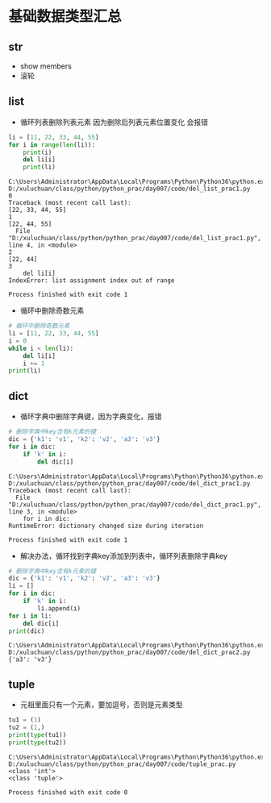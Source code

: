 # 基础数据类型汇总

## str

- show members
- 滚轮

## list

- 循环列表删除列表元素 因为删除后列表元素位置变化 会报错

```python
li = [11, 22, 33, 44, 55]
for i in range(len(li)):
    print(i)
    del li[i]
    print(li)
```

```
C:\Users\Administrator\AppData\Local\Programs\Python\Python36\python.exe D:/xuluchuan/class/python/python_prac/day007/code/del_list_prac1.py
0
Traceback (most recent call last):
[22, 33, 44, 55]
1
[22, 44, 55]
  File "D:/xuluchuan/class/python/python_prac/day007/code/del_list_prac1.py", line 4, in <module>
2
[22, 44]
3
    del li[i]
IndexError: list assignment index out of range

Process finished with exit code 1
```

- 循环中删除奇数元素

```python
# 循环中删除奇数元素
li = [11, 22, 33, 44, 55]
i = 0
while i < len(li):
    del li[i]
    i += 1
print(li)
```

## dict

- 循环字典中删除字典键，因为字典变化，报错

```python
# 删除字典中key含有k元素的键
dic = {'k1': 'v1', 'k2': 'v2', 'a3': 'v3'}
for i in dic:
    if 'k' in i:
        del dic[i]
```

```
C:\Users\Administrator\AppData\Local\Programs\Python\Python36\python.exe D:/xuluchuan/class/python/python_prac/day007/code/del_dict_prac1.py
Traceback (most recent call last):
  File "D:/xuluchuan/class/python/python_prac/day007/code/del_dict_prac1.py", line 3, in <module>
    for i in dic:
RuntimeError: dictionary changed size during iteration

Process finished with exit code 1
```

- 解决办法，循环找到字典key添加到列表中，循环列表删除字典key

```python
# 删除字典中key含有k元素的键
dic = {'k1': 'v1', 'k2': 'v2', 'a3': 'v3'}
li = []
for i in dic:
    if 'k' in i:
        li.append(i)
for i in li:
    del dic[i]
print(dic)
```

```
C:\Users\Administrator\AppData\Local\Programs\Python\Python36\python.exe D:/xuluchuan/class/python/python_prac/day007/code/del_dict_prac2.py
{'a3': 'v3'}
```

## tuple

- 元祖里面只有一个元素，要加逗号，否则是元素类型

```python
tu1 = (1)
tu2 = (1,)
print(type(tu1))
print(type(tu2))
```

```
C:\Users\Administrator\AppData\Local\Programs\Python\Python36\python.exe D:/xuluchuan/class/python/python_prac/day007/code/tuple_prac.py
<class 'int'>
<class 'tuple'>

Process finished with exit code 0
```
